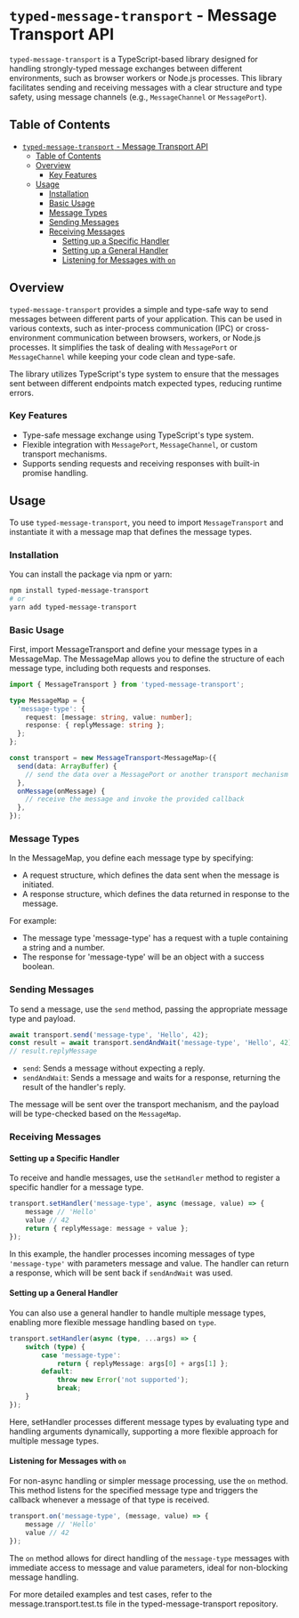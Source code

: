 # `typed-message-transport` - Message Transport API

`typed-message-transport` is a TypeScript-based library designed for handling strongly-typed message exchanges between different environments, such as browser workers or Node.js processes. This library facilitates sending and receiving messages with a clear structure and type safety, using message channels (e.g., `MessageChannel` or `MessagePort`).

## Table of Contents

- [`typed-message-transport` - Message Transport API](#typed-message-transport---message-transport-api)
  - [Table of Contents](#table-of-contents)
  - [Overview](#overview)
    - [Key Features](#key-features)
  - [Usage](#usage)
    - [Installation](#installation)
    - [Basic Usage](#basic-usage)
    - [Message Types](#message-types)
    - [Sending Messages](#sending-messages)
    - [Receiving Messages](#receiving-messages)
      - [Setting up a Specific Handler](#setting-up-a-specific-handler)
      - [Setting up a General Handler](#setting-up-a-general-handler)
      - [Listening for Messages with `on`](#listening-for-messages-with-on)

## Overview

`typed-message-transport` provides a simple and type-safe way to send messages between different parts of your application. This can be used in various contexts, such as inter-process communication (IPC) or cross-environment communication between browsers, workers, or Node.js processes. It simplifies the task of dealing with `MessagePort` or `MessageChannel` while keeping your code clean and type-safe.

The library utilizes TypeScript's type system to ensure that the messages sent between different endpoints match expected types, reducing runtime errors.

### Key Features

- Type-safe message exchange using TypeScript's type system.
- Flexible integration with `MessagePort`, `MessageChannel`, or custom transport mechanisms.
- Supports sending requests and receiving responses with built-in promise handling.

## Usage

To use `typed-message-transport`, you need to import `MessageTransport` and instantiate it with a message map that defines the message types.

### Installation

You can install the package via npm or yarn:

```bash
npm install typed-message-transport
# or
yarn add typed-message-transport
```

### Basic Usage

First, import MessageTransport and define your message types in a MessageMap. The MessageMap allows you to define the structure of each message type, including both requests and responses.

```typescript
import { MessageTransport } from 'typed-message-transport';

type MessageMap = {
  'message-type': {
    request: [message: string, value: number];
    response: { replyMessage: string };
  };
};

const transport = new MessageTransport<MessageMap>({
  send(data: ArrayBuffer) {
    // send the data over a MessagePort or another transport mechanism
  },
  onMessage(onMessage) {
    // receive the message and invoke the provided callback
  },
});
```

### Message Types

In the MessageMap, you define each message type by specifying:

- A request structure, which defines the data sent when the message is initiated.
- A response structure, which defines the data returned in response to the message.

For example:

- The message type 'message-type' has a request with a tuple containing a string and a number.
- The response for 'message-type' will be an object with a success boolean.

### Sending Messages

To send a message, use the `send` method, passing the appropriate message type and payload.

```typescript
await transport.send('message-type', 'Hello', 42);
const result = await transport.sendAndWait('message-type', 'Hello', 42);
// result.replyMessage
```

- `send`: Sends a message without expecting a reply.
- `sendAndWait`: Sends a message and waits for a response, returning the result of the handler's reply.

The message will be sent over the transport mechanism, and the payload will be type-checked based on the `MessageMap`.

### Receiving Messages

#### Setting up a Specific Handler

To receive and handle messages, use the `setHandler` method to register a specific handler for a message type.

```typescript
transport.setHandler('message-type', async (message, value) => {
    message // 'Hello'
    value // 42
    return { replyMessage: message + value };
});
```

In this example, the handler processes incoming messages of type `'message-type'` with parameters message and value. The handler can return a response, which will be sent back if `sendAndWait` was used.

#### Setting up a General Handler

You can also use a general handler to handle multiple message types, enabling more flexible message handling based on `type`.

```typescript
transport.setHandler(async (type, ...args) => {
    switch (type) {
        case 'message-type':
            return { replyMessage: args[0] + args[1] };
        default:
            throw new Error('not supported');
            break;
    }
});
```

Here, setHandler processes different message types by evaluating type and handling arguments dynamically, supporting a more flexible approach for multiple message types.

#### Listening for Messages with `on`

For non-async handling or simpler message processing, use the `on` method. This method listens for the specified message type and triggers the callback whenever a message of that type is received.

```typescript
transport.on('message-type', (message, value) => {
    message // 'Hello'
    value // 42
});
```

The `on` method allows for direct handling of the `message-type` messages with immediate access to message and value parameters, ideal for non-blocking message handling.

For more detailed examples and test cases, refer to the message.transport.test.ts file in the typed-message-transport repository.
